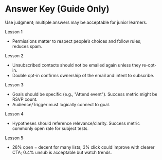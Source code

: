 # Answer Key (Guide Only)

Use judgment; multiple answers may be acceptable for junior learners.

Lesson 1
- Permissions matter to respect people’s choices and follow rules; reduces spam.

Lesson 2
- Unsubscribed contacts should not be emailed again unless they re-opt-in.
- Double opt-in confirms ownership of the email and intent to subscribe.

Lesson 3
- Goals should be specific (e.g., "Attend event"). Success metric might be RSVP count.
- Audience/Trigger must logically connect to goal.

Lesson 4
- Hypotheses should reference relevance/clarity. Success metric commonly open rate for subject tests.

Lesson 5
- 28% open = decent for many lists; 3% click could improve with clearer CTA; 0.4% unsub is acceptable but watch trends.


